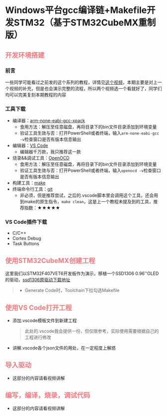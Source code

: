 # Windows平台gcc编译链+Makefile开发STM32（基于STM32CubeMX重制版）
## <font color = #f07c82>开发环境搭建</font>
### 前言
一些同学可能看过之前发的这个系列的教程，详情见[这个视频](https://www.bilibili.com/video/BV1Hi4y1r7b3/?spm_id_from=333.999.0.0&vd_source=6603016c0f602d079e3f53f0b71602e5)，本期主要是对上一个视频的补充，但是也会演示完整的流程，所以两个视频选一个看就好了，同学们均可以完美复刻本期教程的内容
### 工具下载
* 编译器：[arm-none-eabi-gcc-xpack](https://github.com/xpack-dev-tools/arm-none-eabi-gcc-xpack)
  - 食用方法：解压至任意磁盘，再将目录下的bin文件目录添加到环境变量
  - 验证工具生效与否：打开PowerShell或者终端，输入`arm-none-eabi-gcc -v`检查窗口是否有版本信息输出
* 编辑器：[VS Code](https://code.visualstudio.com/download)
  - 编辑器千万款，我只推荐这一款
* 烧录&&调试工具：[OpenOCD](https://github.com/xpack-dev-tools/openocd-xpack/releases)
  - 食用方法：解压至任意磁盘，再将目录下的bin文件目录添加到环境变量
  - 验证工具生效与否：打开PowerShell或者终端，输入`openocd -v`检查窗口是否有版本信息输出
* 构建工具：[make](https://sourceforge.net/projects/gnuwin32/files/make/3.81/make-3.81.exe/download?use_mirror=jaist&download=)
* 终端命令行工具：[git](https://git-scm.com/download/win)
  - 非必须，但是推荐尝试，之后的.vscode脚本里会调用这个工具，还会用到make的原生指令，`make clean`，这是上一个教程未提及到的工具，推荐指数：★★★★★
### VS Code插件下载
* C/C++
* Cortex Debug
* Task Buttons
## <font color = #f07c82>使用STM32CubeMX创建工程</font>
这里我们以STM32F407VET6开发板作为演示，移植一个SSD1306 0.96''OLED的驱动，[ssd1306原驱动下载地址](https://github.com/afiskon/stm32-ssd1306)
> * Generate Code时，Toolchain下拉勾选Makefile
## <font color = #f07c82>使用VS Code打开工程</font>
- 添加.vscode模板文件到新建工程
  > 此处的.vscode我会提供一份，但仅限参考，实际使用需要根据自己的工程进行修改
- 讲解.vscode各个json文件的用处，在一定程度上解惑
## <font color = #f07c82>导入驱动</font>
- 这部分的内容请看视频讲解
## <font color = #f07c82>编写，编译，烧录，调试代码</font>
- 这部分的内容请看视频讲解
